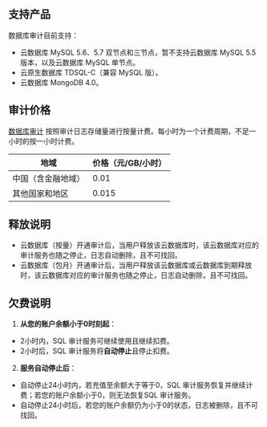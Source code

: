 
## 支持产品
数据库审计目前支持：
- 云数据库 MySQL 5.6、5.7 双节点和三节点，暂不支持云数据库 MySQL 5.5 版本，以及云数据库 MySQL 单节点。
- 云原生数据库 TDSQL-C（兼容 MySQL 版）。
- 云数据库 MongoDB 4.0。

## 审计价格
[数据库审计](https://console.cloud.tencent.com/dls/mysql) 按照审计日志存储量进行按量计费。每小时为一个计费周期，不足一小时的按一小时计费。

| 地域 | 价格（元/GB/小时） | 
|---------|---------|
| 中国（含金融地域） | 0.01 | 
| 其他国家和地区 | 0.015 | 

## 释放说明
- 云数据库（按量）开通审计后，当用户释放该云数据库时，该云数据库对应的审计服务也随之停止，日志自动删除，且不可找回。
- 云数据库（包月）开通审计后，当用户释放该云数据库或云数据库到期释放时，该云数据库对应的审计服务也随之停止，日志自动删除，且不可找回。

## 欠费说明
1. **从您的账户余额小于0时刻起**：
 - 2小时内，SQL 审计服务可继续使用且继续扣费。
 - 2小时后，SQL 审计服务将**自动停止**且停止扣费。

2. **服务自动停止后**：
 - 自动停止24小时内，若充值至余额大于等于0，SQL 审计服务恢复并继续计费；若您的账户余额小于0，则无法恢复SQL 审计服务。
 - 自动停止24小时后，若您的账户余额仍为小于0的状态，日志被删除，且不可找回。
